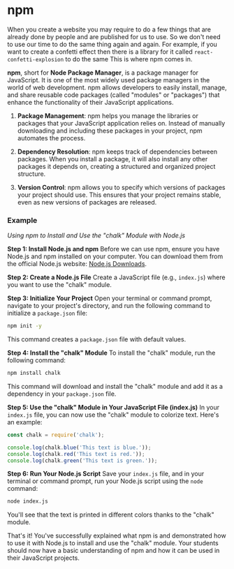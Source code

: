 # npm

When you create a website you may require to do a few things that are already done by people and are published for us to use. So we don't need to use our time to do the same thing again and again. For example, if you want to create a confetti effect then there is a library for it called `react-confetti-explosion` to do the same This is where npm comes in.

**npm**, short for **Node Package Manager**, is a package manager for JavaScript. It is one of the most widely used package managers in the world of web development. npm allows developers to easily install, manage, and share reusable code packages (called "modules" or "packages") that enhance the functionality of their JavaScript applications.


1. **Package Management**: npm helps you manage the libraries or packages that your JavaScript application relies on. Instead of manually downloading and including these packages in your project, npm automates the process.

2. **Dependency Resolution**: npm keeps track of dependencies between packages. When you install a package, it will also install any other packages it depends on, creating a structured and organized project structure.

3. **Version Control**: npm allows you to specify which versions of packages your project should use. This ensures that your project remains stable, even as new versions of packages are released.


### Example

*Using npm to Install and Use the "chalk" Module with Node.js*

**Step 1: Install Node.js and npm**
Before we can use npm, ensure you have Node.js and npm installed on your computer. You can download them from the official Node.js website: [Node.js Downloads](https://nodejs.org/en/download/).

**Step 2: Create a Node.js File**
Create a JavaScript file (e.g., `index.js`) where you want to use the "chalk" module.

**Step 3: Initialize Your Project**
Open your terminal or command prompt, navigate to your project's directory, and run the following command to initialize a `package.json` file:

```bash
npm init -y
```

This command creates a `package.json` file with default values.

**Step 4: Install the "chalk" Module**
To install the "chalk" module, run the following command:

```bash
npm install chalk
```

This command will download and install the "chalk" module and add it as a dependency in your `package.json` file.

**Step 5: Use the "chalk" Module in Your JavaScript File (index.js)**
In your `index.js` file, you can now use the "chalk" module to colorize text. Here's an example:

```javascript
const chalk = require('chalk');

console.log(chalk.blue('This text is blue.'));
console.log(chalk.red('This text is red.'));
console.log(chalk.green('This text is green.'));
```

**Step 6: Run Your Node.js Script**
Save your `index.js` file, and in your terminal or command prompt, run your Node.js script using the `node` command:

```bash
node index.js
```

You'll see that the text is printed in different colors thanks to the "chalk" module.

That's it! You've successfully explained what npm is and demonstrated how to use it with Node.js to install and use the "chalk" module. Your students should now have a basic understanding of npm and how it can be used in their JavaScript projects.